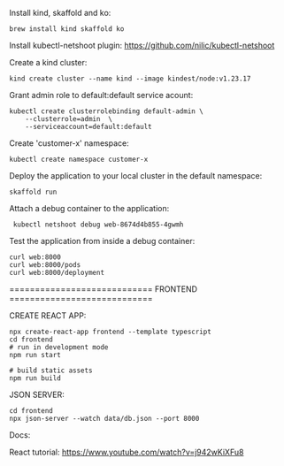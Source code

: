 
Install kind, skaffold and ko:

```
brew install kind skaffold ko
```

Install kubectl-netshoot plugin:
https://github.com/nilic/kubectl-netshoot


Create a kind cluster:

```
kind create cluster --name kind --image kindest/node:v1.23.17
```

Grant admin role to default:default service acount:

```
kubectl create clusterrolebinding default-admin \
 	--clusterrole=admin  \
 	--serviceaccount=default:default
```

Create 'customer-x' namespace:

```
kubectl create namespace customer-x
```

Deploy the application to your local cluster in the default namespace:

```
skaffold run
```

Attach a debug container to the application:

```
 kubectl netshoot debug web-8674d4b855-4gwmh
```

Test the application from inside a debug container:

```
curl web:8000
curl web:8000/pods
curl web:8000/deployment
```

============================ FRONTEND ============================

CREATE REACT APP:

```
npx create-react-app frontend --template typescript
cd frontend
# run in development mode
npm run start

# build static assets
npm run build
```

JSON SERVER:
```
cd frontend
npx json-server --watch data/db.json --port 8000
```

Docs:

React tutorial:
	https://www.youtube.com/watch?v=j942wKiXFu8